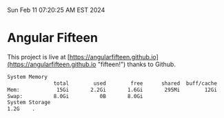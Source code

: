 Sun Feb 11 07:20:25 AM EST 2024

# Angular Fifteen


This project is live at [https://angularfifteen.github.io](https://angularfifteen.github.io "fifteen!") thanks to Github.

```bash
System Memory
               total        used        free      shared  buff/cache   available
Mem:            15Gi       2.2Gi       1.6Gi       295Mi        12Gi        13Gi
Swap:          8.0Gi          0B       8.0Gi
System Storage
1.2G	.
```
